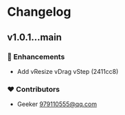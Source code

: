 # Changelog


## v1.0.1...main


### 🚀 Enhancements

  - Add vResize vDrag vStep (2411cc8)

### ❤️  Contributors

- Geeker <979110555@qq.com>

